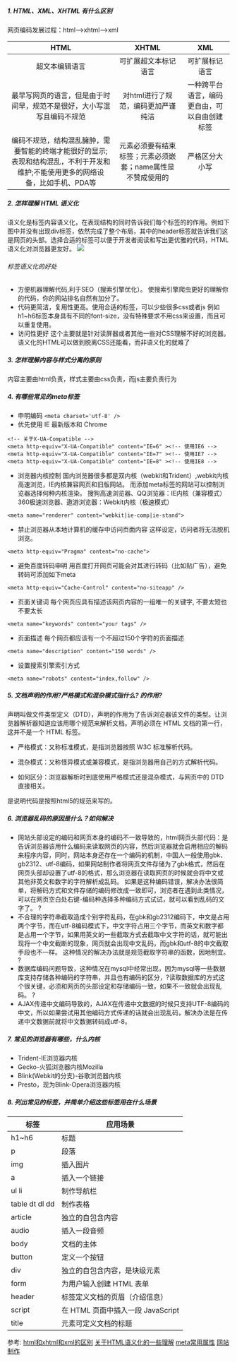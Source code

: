 ##### 1. HTML、XML、XHTML 有什么区别
网页编码发展过程：html-->xhtml-->xml

|HTML | XHTML | XML |
| :-------------: |:-------------:| :-----:| 
| 超文本编辑语言 | 可扩展超文本标记语言 | 可扩展标记语言 |
|最早写网页的语言，但是由于时间早，规范不是很好，大小写混写且编码不规范| 对html进行了规范，编码更加严谨纯洁|一种跨平台语言，编码更自由，可以自由创建标签 |  
| 编码不规范，结构混乱臃肿，需要智能的终端才能很好的显示;表现和结构混乱，不利于开发和维护;不能使用更多的网络设备，比如手机、PDA等 | 元素必须要有结束标签；元素必须嵌套；name属性是不赞成使用的|严格区分大小写 |


##### 2. 怎样理解 HTML 语义化
语义化是标签内容语义化，在表现结构的同时告诉我们每个标签的的作用。例如下图中并没有出现div标签，依然完成了整个布局，其中的header标签就告诉我们这是网页的头部。选择合适的标签可以便于开发者阅读和写出更优雅的代码，HTML 语义化对浏览器更友好。
![](http://upload-images.jianshu.io/upload_images/5804931-77050525c7605cf8.jpg?imageMogr2/auto-orient/strip%7CimageView2/2/w/1240)
###### 标签语义化的好处
- 方便机器理解代码,利于SEO（搜索引擎优化）。
使搜索引擎爬虫更好的理解你的代码，你的网站排名自然有加分了。
- 代码更简洁，复用性更高。使用合适的标签，可以少些很多css或者js
例如h1~h6标签本身具有不同的font-size，没有特殊要求不用css来设置，而且可以重复使用。
- 访问性更好
这个主要就是针对读屏器或者其他一些对CSS理解不好的浏览器。语义化的HTML可以做到脱离CSS还能看，而非语义化的就难了
##### 3. 怎样理解内容与样式分离的原则
内容主要由html负责，样式主要由css负责，而js主要负责行为
##### 4. 有哪些常见的meta标签
- 申明编码
```<meta charset='utf-8' />```
- 优先使用 IE 最新版本和 Chrome

```<meta http-equiv="X-UA-Compatible" content="IE=edge,chrome=1" />
<!-- 关于X-UA-Compatible -->
<meta http-equiv="X-UA-Compatible" content="IE=6" ><!-- 使用IE6 -->
<meta http-equiv="X-UA-Compatible" content="IE=7" ><!-- 使用IE7 -->
<meta http-equiv="X-UA-Compatible" content="IE=8" ><!-- 使用IE8 -->
```

- 浏览器内核控制
国内浏览器很多都是双内核（webkit和Trident）,webkit内核高速浏览，IE内核兼容网页和旧版网站。 而添加meta标签的网站可以控制浏览器选择何种内核渲染。
搜狗高速浏览器、QQ浏览器：IE内核（兼容模式）
360极速浏览器、遨游浏览器：Webkit内核（极速模式）
```
<meta name="renderer" content="webkit|ie-comp|ie-stand">
```





- 禁止浏览器从本地计算机的缓存中访问页面内容
这样设定，访问者将无法脱机浏览。

```
<meta http-equiv="Pragma" content="no-cache">
```
- 避免百度转码申明
用百度打开网页可能会对其进行转码（比如贴广告），避免转码可添加如下meta

```
<meta http-equiv="Cache-Control" content="no-siteapp" />
```

- 页面关键词
每个网页应具有描述该网页内容的一组唯一的关键字, 不要太短也不要太长

```
<meta name="keywords" content="your tags" />
```
- 页面描述
每个网页都应该有一个不超过150个字符的页面描述

```
<meta name="description" content="150 words" />
```

- 设置搜索引擎索引方式

```
<meta name="robots" content="index,follow" />
```

##### 5. 文档声明的作用?严格模式和混杂模式指什么?<!doctype html> 的作用?
<!DOCTYPE>声明叫做文件类型定义（DTD），声明的作用为了告诉浏览器该文件的类型。让浏览器解析器知道应该用哪个规范来解析文档。<!DOCTYPE>声明必须在 HTML 文档的第一行，这并不是一个 HTML 标签。
- 严格模式：又称标准模式，是指浏览器按照 W3C 标准解析代码。

- 混杂模式：又称怪异模式或兼容模式，是指浏览器用自己的方式解析代码。
- 如何区分：浏览器解析时到底使用严格模式还是混杂模式，与网页中的 DTD 直接相关。
<!doctype html> 是说明代码是按照html5的规范来写的。

##### 6. 浏览器乱码的原因是什么？如何解决
- 网站头部设定的编码和网页本身的编码不一致导致的，html网页头部代码：<meta http-equiv="Content-Type" content="text/html; charset=gb2312" />是告诉浏览器该用什么编码来读取网页的内容，然后浏览器就会启用相应的解码来程序内容，同时，网站本身还存在一个编码的机制，中国人一般使用gbk、gb2312、utf-8编码，如果网站制作者将网页文件存储为了gbk格式，然后在网页头部却设置了utf-8的格式，那么浏览器在读取网页的时候就会将中文或其他非英文和数字的字符解析成乱码。
如果是这种编码错误，解决办法很简单，将解码方式和文件存储的编码修改成一致即可，浏览者在遇到此类情况，可以在网页空白处右键-编码种选择多种编码方式试试，就可以看到乱码的文字了。
?
- 不合理的字符串截取造成个别字符乱码，在gbk和gb2312编码下，中文是占用两个字节，而在utf-8编码模式下，中文字符占用三个字节，而英文和数字都是占用一个字节，如果用英文的一些截取方式去截取中文字符的话，就可能出现将一个中文截断的现象，网页就会出现中文乱码，而gbk和utf-8的中文截取手段也不一样。
这种情况的解决办法就是规范截取字符串的函数，因地制宜。
?
- 数据库编码问题导致，这种情况在mysql中经常出现，因为mysql等一些数据库支持存储各种编码的字符串，并且也有编码的区分，?读取数据库的方式这个很关键，必须和网页的头部设定和存储编码一致，如果不一致就会出现乱码。
?
- AJAX传递中文编码导致的，AJAX在传递中文数据的时候只支持UTF-8编码的中文，所以如果尝试用其他编码方式传递的话就会出现乱码，解决办法是在传递中文数据前就将中文数据转码成utf-8。

##### 7. 常见的浏览器有哪些，什么内核

- Trident-IE浏览器内核 
- Gecko-火狐浏览器内核Mozilla 
- Blink(Webkit的分支)-谷歌浏览器内核 
- Presto，现为Blink-Opera浏览器内核
##### 8. 列出常见的标签，并简单介绍这些标签用在什么场景

|标签|应用场景|
|--------|----------|
|h1~h6|标题|
|p|段落|
|img|插入图片|
|a|插入一个链接|
|ul    li|制作导航栏|
|table dt dl dd|制作表格|
|article|独立的自包含内容|
|audio|插入一段音频|
|body|文档的主体|
|button|定义一个按钮|
|div|独立的自包含内容，是块级元素|
|form|为用户输入创建 HTML 表单|
|header|标签定义文档的页眉（介绍信息）|
|script|在 HTML 页面中插入一段 JavaScript|
|title|元素可定义文档的标题|



参考:
[html和xhtml和xml的区别](http://www.cnblogs.com/fredshare/archive/2011/11/10/2244308.html)
[关于HTML语义化的一些理解](http://www.cnblogs.com/season-huang/p/3548514.html)
[meta常用属性](https://tink.gitbooks.io/fe-collections/content/ch02-html/s03-meta.html)
[网站制作](http://www.kmwzjs.com/)
